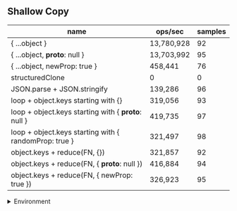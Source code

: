 ## Shallow Copy

|name|ops/sec|samples|
|-|-|-|
|{ ...object }|13,780,928|92|
|{ ...object, __proto__: null }|13,703,992|95|
|{ ...object, newProp: true }|458,441|76|
|structuredClone|0|0|
|JSON.parse + JSON.stringify|139,286|96|
|loop + object.keys starting with {}|319,056|93|
|loop + object.keys starting with { __proto__: null }|419,735|97|
|loop + object.keys starting with { randomProp: true }|321,497|98|
|object.keys + reduce(FN, {})|321,857|92|
|object.keys + reduce(FN, { __proto__: null })|416,884|94|
|object.keys + reduce(FN, { newProp: true })|326,923|95|


<details>
<summary>Environment</summary>

* __Machine:__ linux x64 | 2 vCPUs | 6.8GB Mem
* __Run:__ Tue Oct 03 2023 01:45:08 GMT+0000 (Coordinated Universal Time)
</details>

